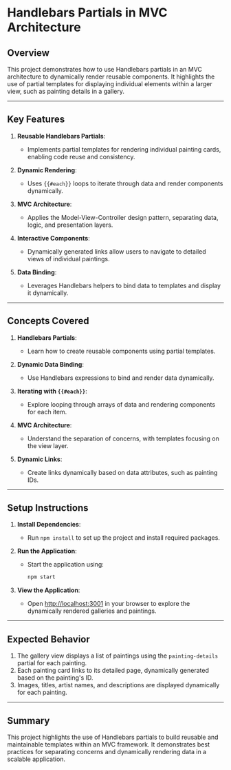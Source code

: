 # Handlebars Partials in MVC Architecture

## Overview

This project demonstrates how to use Handlebars partials in an MVC architecture to dynamically render reusable components. It highlights the use of partial templates for displaying individual elements within a larger view, such as painting details in a gallery.

---

## Key Features

1. **Reusable Handlebars Partials**:

   - Implements partial templates for rendering individual painting cards, enabling code reuse and consistency.

2. **Dynamic Rendering**:

   - Uses `{{#each}}` loops to iterate through data and render components dynamically.

3. **MVC Architecture**:

   - Applies the Model-View-Controller design pattern, separating data, logic, and presentation layers.

4. **Interactive Components**:

   - Dynamically generated links allow users to navigate to detailed views of individual paintings.

5. **Data Binding**:
   - Leverages Handlebars helpers to bind data to templates and display it dynamically.

---

## Concepts Covered

1. **Handlebars Partials**:

   - Learn how to create reusable components using partial templates.

2. **Dynamic Data Binding**:

   - Use Handlebars expressions to bind and render data dynamically.

3. **Iterating with `{{#each}}`**:

   - Explore looping through arrays of data and rendering components for each item.

4. **MVC Architecture**:

   - Understand the separation of concerns, with templates focusing on the view layer.

5. **Dynamic Links**:
   - Create links dynamically based on data attributes, such as painting IDs.

---

## Setup Instructions

1. **Install Dependencies**:

   - Run `npm install` to set up the project and install required packages.

2. **Run the Application**:

   - Start the application using:
     ```bash
     npm start
     ```

3. **View the Application**:
   - Open [http://localhost:3001](http://localhost:3001) in your browser to explore the dynamically rendered galleries and paintings.

---

## Expected Behavior

1. The gallery view displays a list of paintings using the `painting-details` partial for each painting.
2. Each painting card links to its detailed page, dynamically generated based on the painting's ID.
3. Images, titles, artist names, and descriptions are displayed dynamically for each painting.

---

## Summary

This project highlights the use of Handlebars partials to build reusable and maintainable templates within an MVC framework. It demonstrates best practices for separating concerns and dynamically rendering data in a scalable application.

